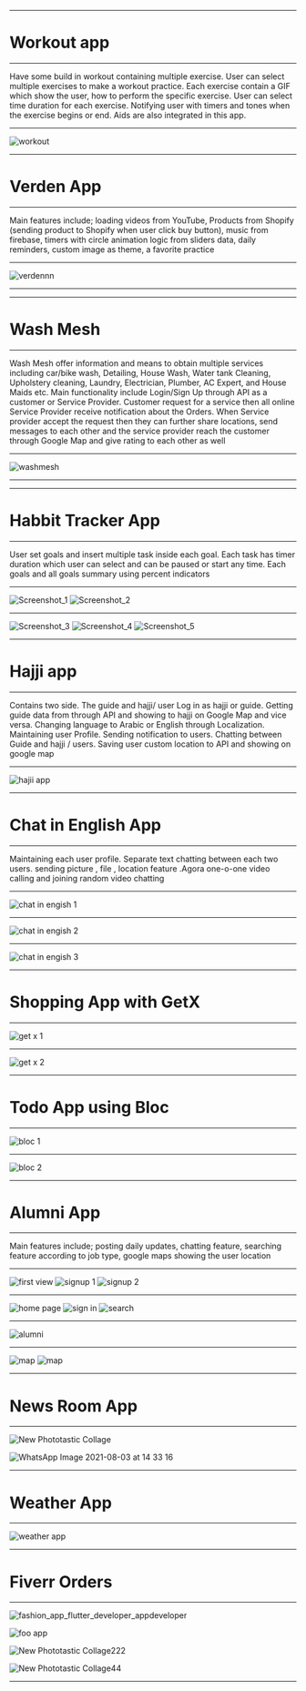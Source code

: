 
 
**********************************************************************************************************************************************************************
#                                                           Workout app
 **********************************************************************************************************************************************************************

Have some build in workout containing multiple exercise. User can select multiple exercises to make a workout practice. Each exercise contain a GIF which show the user, how to perform the specific exercise. User can select time duration for each exercise. Notifying user with timers and tones when the exercise begins or end. Aids are also integrated in this app.

 **********************************************************************************************************************************************************************
  

 ![workout](https://github.com/navidanchitrali/My-Portfolio/assets/48487470/9e7fae1a-ac94-4f91-b47d-a3d770e2bd55)


 
**********************************************************************************************************************************************************************


# Verden App

 **********************************************************************************************************************************************************************
Main features include;  loading videos from YouTube, Products from Shopify (sending product to Shopify when user click buy button), music from firebase, timers with circle animation logic from sliders data, daily reminders, custom image as theme, a favorite practice 

**********************************************************************************************************************************************************************
 
 
 ![verdennn](https://github.com/navidanchitrali/My-Portfolio/assets/48487470/b9841a63-e128-40b8-a90b-64982c31f987)


 
**********************************************************************************************************************************************************************

**********************************************************************************************************************************************************************


# Wash Mesh

 **********************************************************************************************************************************************************************
Wash Mesh offer information and means to obtain multiple services including car/bike wash, Detailing, House Wash, Water tank Cleaning, Upholstery cleaning, Laundry, Electrician, Plumber, AC Expert, and House Maids etc.
Main functionality include Login/Sign Up through API as a customer or Service Provider. Customer request for a service then all online Service Provider receive notification about the Orders. When Service provider accept the request then they can further share locations, send messages to each other and the service provider reach the customer through Google Map and give rating to each other as well
**********************************************************************************************************************************************************************
![washmesh](https://github.com/navidanchitrali/My-Portfolio/assets/48487470/5c98f697-4b4d-428b-b4a0-e0155413a6a4)

**********************************************************************************************************************************************************************
**********************************************************************************************************************************************************************
# Habbit Tracker App

**********************************************************************************************************************************************************************
User set goals and insert multiple task inside each goal. Each task has timer duration which user can select and can be paused or start any time. Each goals and all goals summary using percent indicators 

 ************************************************************************************************************************************************************  


![Screenshot_1](https://user-images.githubusercontent.com/48487470/190139825-f0a9286c-7aec-4ce7-babc-7015639f7671.jpg)   ![Screenshot_2](https://user-images.githubusercontent.com/48487470/190138984-69de267c-b7a9-49e4-890d-32522bb53b90.jpg)

**********************************************************************************************************************************************************************


![Screenshot_3](https://user-images.githubusercontent.com/48487470/190139567-098aae20-e2bd-49c4-adea-3746d1c43d94.jpg)    ![Screenshot_4](https://user-images.githubusercontent.com/48487470/190139690-b5b146a5-5d93-4a2e-adc4-4f049dc224b6.jpg)   ![Screenshot_5](https://user-images.githubusercontent.com/48487470/190139309-41c4ed57-cf7a-49aa-bf09-639def5c7ca7.jpg)

 
 ********************************************************************************************************************************************************************


 
#                                                           Hajji app

**********************************************************************************************************************************************************************

Contains two side. The guide and hajji/ user Log in as hajji or guide. Getting guide data from through API and showing to hajji on Google Map and vice versa. Changing language to Arabic or English through Localization. Maintaining user Profile. Sending notification to users. Chatting between Guide and hajji / users. Saving user custom location to API and showing on google map

 **********************************************************************************************************************************************************************
  
 
![hajii app](https://github.com/navidanchitrali/My-Portfolio/assets/48487470/efb174e4-ae4c-4d78-90d2-541bf961736e)



  *********************************************************************************************************************************************************************
 


 
#                                                         Chat in English App

**********************************************************************************************************************************************************************
Maintaining each user profile. Separate text chatting between each two users. sending picture , file , location feature .Agora one-o-one video calling and joining random video chatting

**********************************************************************************************************************************************************************
  


 
![chat in engish 1](https://user-images.githubusercontent.com/48487470/191489433-4cff3b2b-c232-4f1d-a075-512621cccc6c.jpg)

 *********************************************************************************************************************************************************************



![chat in engish 2](https://user-images.githubusercontent.com/48487470/191489841-bb8b7065-dd92-4973-bfd3-756e1403bf49.jpg)


 *********************************************************************************************************************************************************************
 
 
![chat in engish 3](https://user-images.githubusercontent.com/48487470/191491302-5dd84ab6-876b-4bff-b4f7-cbde14aec103.jpg)

  *********************************************************************************************************************************************************************

# Shopping App with GetX

**********************************************************************************************************************************************************************
 
 ![get x 1](https://user-images.githubusercontent.com/48487470/191508015-6e412ff7-b401-4a85-a320-930d65a8de0a.jpg)

 *********************************************************************************************************************************************************************
 

![get x 2](https://user-images.githubusercontent.com/48487470/191509002-99a7458c-d237-464a-a2ce-695ec88397e4.jpg)

 
 *********************************************************************************************************************************************************************

# Todo App using Bloc


********************************************************************************************************************************************************************
 
 ![bloc 1](https://user-images.githubusercontent.com/48487470/190872670-024555b3-b3a5-4b89-a306-58b10e93644f.jpg)


 *********************************************************************************************************************************************************************
 
       
  
 ![bloc 2](https://user-images.githubusercontent.com/48487470/190872705-89b9471a-d29f-499f-9556-3e5509260085.jpg)


 *********************************************************************************************************************************************************************

# Alumni App

**********************************************************************************************************************************************************************

Main features include; posting daily updates, chatting feature, searching feature according to job type, google maps showing the user location 

********************************************************************************************************************************************************************** 


 
![first view](https://user-images.githubusercontent.com/48487470/190634617-43f5c127-80d1-42a6-9523-308795866f63.jpg)     ![signup 1](https://user-images.githubusercontent.com/48487470/190634852-9e774fa4-9b75-43e2-82aa-dca7664220f7.png)         ![signup 2](https://user-images.githubusercontent.com/48487470/190634955-8608e7e9-6959-4829-8bcb-cffe42e330f6.png)

**********************************************************************************************************************************************************************
 

![home page](https://user-images.githubusercontent.com/48487470/190634406-8e85dc72-2a74-4b48-af2d-19058caf8439.jpg)    ![sign in](https://user-images.githubusercontent.com/48487470/190635342-db9dc4ce-cf4e-40e6-b264-b8c48ecce86d.png)  ![search](https://user-images.githubusercontent.com/48487470/190635414-86889b9e-c955-4570-93a9-18e5623584de.png) 

*********************************************************************************************************************************************************************
![alumni](https://user-images.githubusercontent.com/48487470/190873361-419af330-b35e-4f6d-9f27-d39864e998c3.jpg)


*********************************************************************************************************************************************************************

![map](https://user-images.githubusercontent.com/48487470/190635478-6558ff6d-ebbd-47f1-96cf-5650d6def53a.png)        ![map](https://user-images.githubusercontent.com/48487470/190873348-4ced3ffb-732c-4b0a-ba1a-9a77d67aebe9.png)


*********************************************************************************************************************************************************************
 
 # News Room App

**********************************************************************************************************************************************************************

![New Phototastic Collage](https://user-images.githubusercontent.com/48487470/230646997-d7dc4171-82ef-497d-b860-e4868f8d08bd.jpg)

![WhatsApp Image 2021-08-03 at 14 33 16](https://user-images.githubusercontent.com/48487470/230647236-baf46409-59c6-403d-87bd-4608648a363a.jpeg)


*********************************************************************************************************************************************************************
 
 # Weather App

**********************************************************************************************************************************************************************

![weather app](https://user-images.githubusercontent.com/48487470/230716081-640a2c69-893c-4f00-b5b8-f329ed4581ea.jpg)



*********************************************************************************************************************************************************************
 
 # Fiverr Orders

**********************************************************************************************************************************************************************
 
 ![fashion_app_flutter_developer_appdeveloper](https://user-images.githubusercontent.com/48487470/230650653-5fb5be86-81cc-4bb8-9b04-2e059c8e9859.jpg)


![foo app](https://user-images.githubusercontent.com/48487470/230650966-ade84d8f-5bc2-40e6-a141-2722c3af95e2.jpg)



![New Phototastic Collage222](https://user-images.githubusercontent.com/48487470/230650749-48f48fc6-47dd-43f1-a772-3d1e262f1f3c.jpg)



![New Phototastic Collage44](https://user-images.githubusercontent.com/48487470/230650768-1201a430-1448-497a-b65d-00016b10c2ec.jpg)


**********************************************************************************************************************************************************************
